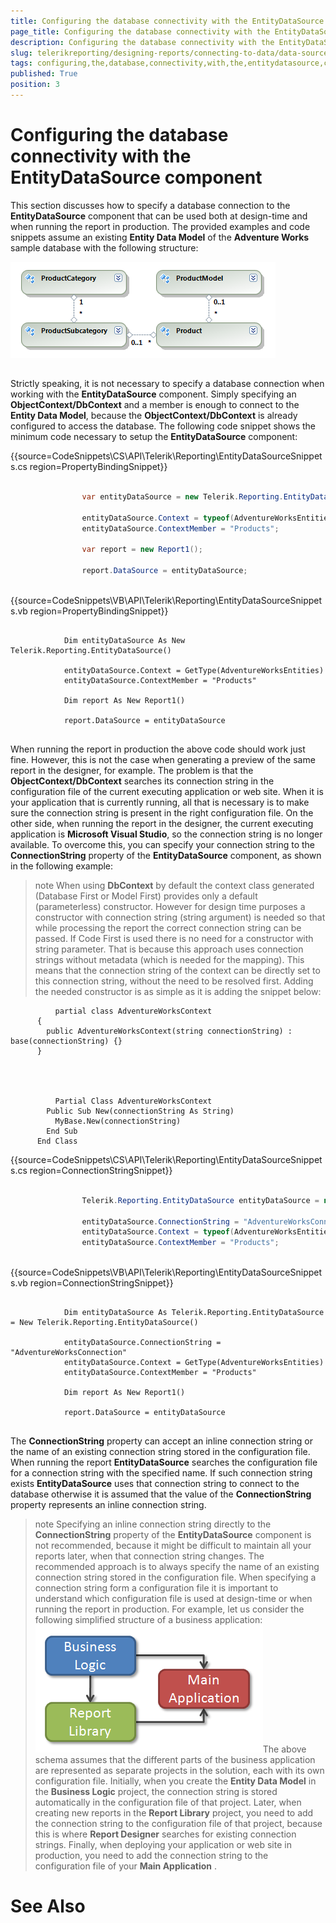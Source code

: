 ```yaml
---
title: Configuring the database connectivity with the EntityDataSource component
page_title: Configuring the database connectivity with the EntityDataSource component | for Telerik Reporting Documentation
description: Configuring the database connectivity with the EntityDataSource component
slug: telerikreporting/designing-reports/connecting-to-data/data-source-components/entitydatasource-component/configuring-the-database-connectivity-with-the-entitydatasource-component
tags: configuring,the,database,connectivity,with,the,entitydatasource,component
published: True
position: 3
---
```


# Configuring the database connectivity with the EntityDataSource component



This section discusses how to specify a database connection to the __EntityDataSource__ component 
    	that can be used both at design-time and when running the report in production. The provided examples 
    	and code snippets assume an existing __Entity Data Model__ of the __Adventure Works__ sample database with the 
    	following structure:

  
  ![](images/DataSources/EntityDataSourceAdventureWorksEntityModel.png)

## 

Strictly speaking, it is not necessary to specify a database connection when working with the 
      	__EntityDataSource__ component. Simply specifying an __ObjectContext/DbContext__ and a member is enough to connect to 
      	the __Entity Data Model__, because the __ObjectContext/DbContext__ is already configured to access the database. The 
      	following code snippet shows the minimum code necessary to setup the __EntityDataSource__ component:
      	

{{source=CodeSnippets\CS\API\Telerik\Reporting\EntityDataSourceSnippets.cs region=PropertyBindingSnippet}}
````C#
	
	            var entityDataSource = new Telerik.Reporting.EntityDataSource();
	
	            entityDataSource.Context = typeof(AdventureWorksEntities);
	            entityDataSource.ContextMember = "Products";
	
	            var report = new Report1();
	
	            report.DataSource = entityDataSource;
	
````



{{source=CodeSnippets\VB\API\Telerik\Reporting\EntityDataSourceSnippets.vb region=PropertyBindingSnippet}}
````VB
	
	        Dim entityDataSource As New Telerik.Reporting.EntityDataSource()
	
	        entityDataSource.Context = GetType(AdventureWorksEntities)
	        entityDataSource.ContextMember = "Products"
	
	        Dim report As New Report1()
	
	        report.DataSource = entityDataSource
	
````



When running the report in production the above code should work just fine. However, this is not 
      	the case when generating a preview of the same report in the designer, for example. The problem is that 
      	the __ObjectContext/DbContext__ searches its connection string in the configuration file of the current executing 
      	application or web site. When it is your application that is currently running, all that is necessary 
      	is to make sure the connection string is present in the right configuration file. On the other side, 
      	when running the report in the designer, the current executing application is __Microsoft Visual Studio__, 
      	so the connection string is no longer available. To overcome this, you can specify your connection 
      	string to the __ConnectionString__ property of the __EntityDataSource__ component, as shown in the following 
      	example:
        

>note           When using  __DbContext__  by default the context class generated (Database First or Model First) provides only a default (parameterless) constructor.          However for design time purposes a constructor with connection string (string argument) is needed so that while processing the report the correct          connection string can be passed.          If Code First is used there is no need for a constructor with string parameter.          That is because this approach uses connection strings without metadata (which is  needed for the mapping). This means that the connection string of the context can be directly set to this connection string, without the need to be resolved first.          Adding the needed constructor is as simple as it is adding the snippet below:        


	          partial class AdventureWorksContext
          {
            public AdventureWorksContext(string connectionString) : base(connectionString) {}
          }
        



	          Partial Class AdventureWorksContext
            Public Sub New(connectionString As String)
              MyBase.New(connectionString)
            End Sub
          End Class
        



{{source=CodeSnippets\CS\API\Telerik\Reporting\EntityDataSourceSnippets.cs region=ConnectionStringSnippet}}
````C#
	
	            Telerik.Reporting.EntityDataSource entityDataSource = new Telerik.Reporting.EntityDataSource();
	
	            entityDataSource.ConnectionString = "AdventureWorksConnection";
	            entityDataSource.Context = typeof(AdventureWorksEntities);
	            entityDataSource.ContextMember = "Products";
	
````



{{source=CodeSnippets\VB\API\Telerik\Reporting\EntityDataSourceSnippets.vb region=ConnectionStringSnippet}}
````VB
	
	        Dim entityDataSource As Telerik.Reporting.EntityDataSource = New Telerik.Reporting.EntityDataSource()
	
	        entityDataSource.ConnectionString = "AdventureWorksConnection"
	        entityDataSource.Context = GetType(AdventureWorksEntities)
	        entityDataSource.ContextMember = "Products"
	
	        Dim report As New Report1()
	
	        report.DataSource = entityDataSource
	
````



The __ConnectionString__ property can accept an inline connection string or the name of an existing 
      	connection string stored in the configuration file. When running the report __EntityDataSource__ searches 
      	the configuration file for a connection string with the specified name. If such connection string exists
      	__EntityDataSource__ uses that connection string to connect to the database otherwise it is assumed that the
      	value of the __ConnectionString__ property represents an inline connection string.

>note Specifying an inline connection string directly to the  __ConnectionString__  property of the 	 __EntityDataSource__  component is not recommended, because it might be difficult to maintain all your reports 	later, when that connection string changes. The recommended approach is to always specify the name of an 	existing connection string stored in the configuration file. When specifying a connection string form a 	configuration file it is important to understand which configuration file is used at design-time or when 	running the report in production. For example, let us consider the following simplified structure of a 	business application:  
  ![](images/DataSources/BusinessApplicationStructure.png)The above schema assumes that the different parts of the business application are represented as 	separate projects in the solution, each with its own configuration file. Initially, when you create the 	 __Entity Data Model__  in the  __Business Logic__  project, the connection string is stored automatically in the 	configuration file of that project. Later, when creating new reports in the  __Report Library__  project, you need 	to add the connection string to the configuration file of that project, because this is where  __Report Designer__ 	searches for existing connection strings. Finally, when deploying your application or web site in production,	you need to add the connection string to the configuration file of your  __Main Application__ .


# See Also


